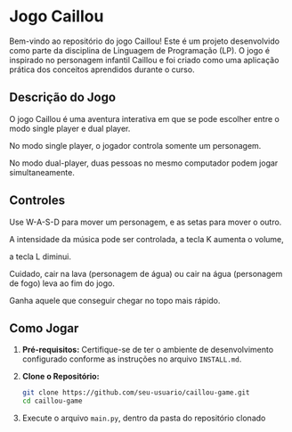 # Jogo Caillou

Bem-vindo ao repositório do jogo Caillou! Este é um projeto desenvolvido como parte da disciplina de Linguagem de Programação (LP). O jogo é inspirado no personagem infantil Caillou e foi criado como uma aplicação prática dos conceitos aprendidos durante o curso.

## Descrição do Jogo

O jogo Caillou é uma aventura interativa em que se pode escolher entre o modo single player e dual player.

No modo single player, o jogador controla somente um personagem.

No modo dual-player, duas pessoas no mesmo computador podem jogar simultaneamente.

## Controles

Use W-A-S-D para mover um personagem, e as setas para mover o outro.

A intensidade da música pode ser controlada, a tecla K aumenta o volume, 

a tecla L diminui.

Cuidado, cair na lava (personagem de água) ou cair na água (personagem de fogo) leva ao fim do jogo.

Ganha aquele que conseguir chegar no topo mais rápido.


## Como Jogar

1. **Pré-requisitos:** Certifique-se de ter o ambiente de desenvolvimento configurado conforme as instruções no arquivo `INSTALL.md`.

2. **Clone o Repositório:**
   ```bash
   git clone https://github.com/seu-usuario/caillou-game.git
   cd caillou-game

3. Execute o arquivo `main.py`, dentro da pasta do repositório clonado
